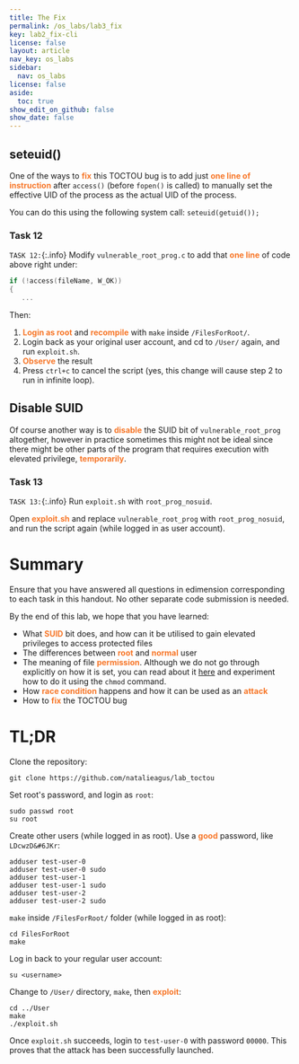 ```yaml
---
title: The Fix
permalink: /os_labs/lab3_fix
key: lab2_fix-cli
license: false
layout: article
nav_key: os_labs
sidebar:
  nav: os_labs
license: false
aside:
  toc: true
show_edit_on_github: false
show_date: false
---
```


## seteuid()

One of the ways to <span style="color:#f77729;"><b>fix</b></span> this TOCTOU bug is to add just <span style="color:#f77729;"><b>one line of instruction</b></span> after `access()` (before `fopen()` is called) to manually set the effective UID of the process as the actual UID of the process.

You can do this using the following system call: `seteuid(getuid());`

### Task 12

`TASK 12:`{:.info} Modify `vulnerable_root_prog.c` to add that <span style="color:#f77729;"><b>one line</b></span> of code above right under:

```cpp
if (!access(fileName, W_OK))
{
   ...
```

Then:

1. <span style="color:#f77729;"><b>Login as root</b></span> and <span style="color:#f77729;"><b>recompile</b></span> with `make` inside `/FilesForRoot/`.
2. Login back as your original user account, and cd to `/User/` again, and run `exploit.sh`.
3. <span style="color:#f77729;"><b>Observe</b></span> the result
4. Press `ctrl+c` to cancel the script (yes, this change will cause step 2 to run in infinite loop).

## Disable SUID

Of course another way is to <span style="color:#f77729;"><b>disable</b></span> the SUID bit of `vulnerable_root_prog` altogether, however in practice sometimes this might not be ideal since there might be other parts of the program that requires execution with elevated privilege, <span style="color:#f77729;"><b>temporarily</b></span>.

### Task 13

`TASK 13:`{:.info} Run `exploit.sh` with `root_prog_nosuid`.

Open <span style="color:#f77729;"><b>exploit.sh</b></span> and replace `vulnerable_root_prog` with `root_prog_nosuid`, and run the script again (while logged in as user account).

# Summary

Ensure that you have answered all questions in edimension corresponding to each task in this handout. No other separate code submission is needed.

By the end of this lab, we hope that you have learned:

- What <span style="color:#f77729;"><b>SUID</b></span> bit does, and how can it be utilised to gain elevated privileges to access protected files
- The differences between <span style="color:#f77729;"><b>root</b></span> and <span style="color:#f77729;"><b>normal</b></span> user
- The meaning of file <span style="color:#f77729;"><b>permission</b></span>. Although we do not go through explicitly on how it is set, you can read about it [here](https://kb.iu.edu/d/abdb) and experiment how to do it using the `chmod` command.
- How <span style="color:#f77729;"><b>race condition</b></span> happens and how it can be used as an <span style="color:#f77729;"><b>attack</b></span>
- How to <span style="color:#f77729;"><b>fix</b></span> the TOCTOU bug

# TL;DR

Clone the repository:

```
git clone https://github.com/natalieagus/lab_toctou
```

Set root's password, and login as `root`:

```
sudo passwd root
su root
```

Create other users (while logged in as root). Use a <span style="color:#f77729;"><b>good</b></span> password, like `LDcwzD&#6JKr`:

```
adduser test-user-0
adduser test-user-0 sudo
adduser test-user-1
adduser test-user-1 sudo
adduser test-user-2
adduser test-user-2 sudo
```

`make` inside `/FilesForRoot/` folder (while logged in as root):

```
cd FilesForRoot
make
```

Log in back to your regular user account:

```
su <username>
```

Change to `/User/` directory, `make`, then <span style="color:#f77729;"><b>exploit</b></span>:

```
cd ../User
make
./exploit.sh
```

Once `exploit.sh` succeeds, login to `test-user-0` with password `00000`. This proves that the attack has been successfully launched.
